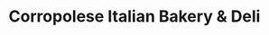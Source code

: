 ---
title: "Corropolese Italian Bakery & Deli"
url: /norristown/corropolese-italian-bakery-und-deli/
shop: Bäckerei
---
